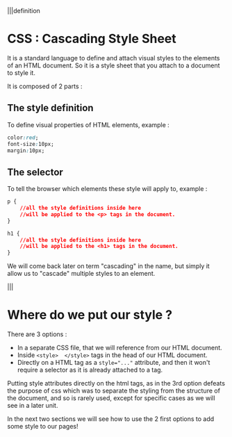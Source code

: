 |||definition
# CSS : Cascading Style Sheet

It is a standard language to define and attach visual styles to the elements of an HTML document. So it is a style sheet that you attach to a document to style it.

It is composed of 2 parts :

## The style definition

To define visual properties of HTML elements, example : 
```css
color:red;
font-size:10px;
margin:10px;
```
    
## The selector

To tell the browser which elements these style will apply to, example :

```css
p {
    //all the style definitions inside here 
    //will be applied to the <p> tags in the document.
}

h1 {
    //all the style definitions inside here 
    //will be applied to the <h1> tags in the document.
}
```

We will come back later on term "cascading" in the name, but simply it allow us to "cascade" multiple styles to an element.

|||

# Where do we put our style ?
There are 3 options :

* In a separate CSS file, that we will reference from our HTML document.
* Inside `<style>  </style>` tags in the head of our HTML document.
* Directly on a HTML tag as a `style="..."` attribute, and then it won't require a selector as it is already attached to a tag.

Putting style attributes directly on the html tags, as in the 3rd option defeats the purpose of css which was to separate the styling from the structure of the document, and so is rarely used, except for specific cases as we will see in a later unit.

In the next two sections we will see how to use the 2 first options to add some style to our pages!